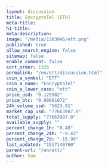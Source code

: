 ```yaml
---
layout: discussion
title: EncryptoTel [ETH]
meta-title: 
h1-title: 
meta-description: 
image: "/media/1383046/ett.png"
published: true
allow_search_engine: false
sitemap: false
enable_comment: false
sort_order: 1326
permalink: "/en/ett/discussion.html"
coin_a_symbol: "ETT"
coin_a_name: "EncryptoTel"
coin_a_lower_case: "ett"
price_usd: "0.125982"
price_btc: "0.00001072"
24h_volume_usd: "5623.81"
market_cap_usd: "77663987.0"
total_supply: "77663987.0"
available_supply: ""
percent_change_1h: "0.48"
percent_change_24h: "-9.43"
percent_change_7d: "-15.99"
last_updated: "1517140760"
parent-url: "/en/ett/"
author: Sam
---
```


